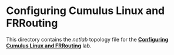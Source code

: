 # Configuring Cumulus Linux and FRRouting

This directory contains the *netlab* topology file for the **[Configuring Cumulus Linux and FRRouting](../../docs/basic/0-frrouting.md)** lab.
